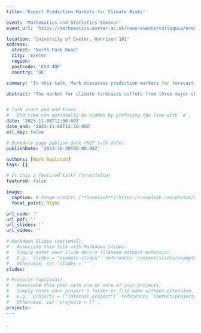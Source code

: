 ```yaml
---
title: 'Expert Prediction Markets for Climate Risks'

event: 'Mathematics and Statistics Seminar'
event_url: 'https://mathematics.exeter.ac.uk/news-events/colloquia/event/?semID=2917&dateID=5918'

location: "University of Exeter, Harrison 101" 
address: 
  street: 'North Park Road'
  city: 'Exeter'
  region: 
  postcode: 'EX4 4QF'
  country: 'UK'

summary: "In this talk, Mark discusses prediction markets for forecasting climate risk, CRUCIAL and its AGORA platform, and the soon-to-open Crucial Atlantic Hurricane Market 2024 (CAHM24)."

abstract: "The market for climate forecasts suffers from three major challenges: the fragmentation of relevant expertise, the information asymmetry inherent in long-range prediction when forecaster track records are not available, and the *circularity* of the interdependence between physical climate predictions and future greenhouse gas concentrations. These three issues can be simultaneously and elegantly addressed using prediction markets. Prediction markets are similar to financial futures markets, or even sports betting, but instead of being to transfer risks, or for entertainment, they are specifically designed to elicit and aggregate disparate information. Prediction markets have been used to predict things such as the outcomes of elections and the reliability of psychological research but attempts to use them for predicting climate have met with mixed results due to the low liquidity typically encountered by markets for specialized topics. The liquidity problem can be tackled using automated market making algorithms and this approach will be illustrated with examples of successful climate-related prediction markets. How such markets can be used for long-range climate prediction, addressing the problem of circularity, will also be explained. An upcoming demonstration market for predicting Atlantic hurricane activity, in which university teams are invited to take part, will be introduced."


# Talk start and end times.
#   End time can optionally be hidden by prefixing the line with `#`.
date: '2023-11-08T12:30:00Z'
date_end: '2023-11-08T13:30:00Z'
all_day: false

# Schedule page publish date (NOT talk date).
publishDate: '2023-10-20T00:00:00Z'

authors: [Mark Roulston]
tags: []

# Is this a featured talk? (true/false)
featured: false

image: 
  caption: #'Image credit: [**Unsplash**](https://unsplash.com/photos/bzdhc5b3Bxs)'
  focal_point: Right

url_code: ''
url_pdf: ''
url_slides: ''
url_video: ''

# Markdown Slides (optional).
#   Associate this talk with Markdown slides.
#   Simply enter your slide deck's filename without extension.
#   E.g. `slides = "example-slides"` references `content/slides/example-slides.md`.
#   Otherwise, set `slides = ""`.
slides:

# Projects (optional).
#   Associate this post with one or more of your projects.
#   Simply enter your project's folder or file name without extension.
#   E.g. `projects = ["internal-project"]` references `content/project/deep-learning/index.md`.
#   Otherwise, set `projects = []`.
projects:
---
```



. 


